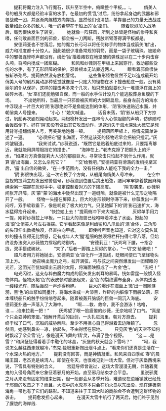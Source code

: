 　　提莉将魔力注入飞行魔石，跃升至半空中，俯瞰整个甲板。。:。
　　俏美人号的船员大都是经验丰富的水手，在最初的慌‘乱’过后，纷纷拿起身边的武器和邪兽战成一团，并逐渐向艉楼方向靠拢。显然他们也清楚，单靠自己的力量无法战胜数量如此众多的敌人，唯一的希望在于船上的‘女’巫们。
　　随着灰烬加入战场后，局势很快发生了转变。
　　她就像一阵狂风，所到之处皆是怪物的惨呼和哀嚎，任何敢直面巨剑的邪兽，都会被一刀两断，残肢断臂落得满甲板都是。
　　安德莉亚也不甘落后，她的魔力长弓可以将任何称手的物体当成箭矢‘射’出，威力和准度都十分惊人。因此她很少准备常规的羽箭，而是一袋子玻璃珠。被她命中的邪兽连惨呼声都没有，纷纷‘抽’搐着瘫软在地坚硬的弹珠足以在二十步内击穿头颅，将颅内搅成一团浆糊。
　　和风和纱薇则在甲板上来回穿行，救助那些受伤的水手，有了无形屏障的保护，邪兽根本无法靠近两人。
　　眼看着邪兽很快被斩杀殆尽，提莉依然没有放松警惕。
　　这些鱼形怪物显然不足以造成最开始俏美人号的剧烈晃动那种感觉就像是一只庞大的怪物在水下撞击船底一般。没有莫丽尔的仆从保护，这样的撞击再多来个几次，船只恐怕就要化为一堆漂浮在海上的破碎木板。‘女’巫们还能勉强自保，而一船的水手估计没几个能逃脱葬身鱼腹的下场。
　　不出她所料，当最后一只邪兽被灰烬的大剑砸扁后，船身左前方的海水中浮现出一片巨大的‘阴’影那绝对不是鱼能达到的体形，‘阴’影快速贴近水面，并朝俏美人号撞来。
　　“小心！”她大喊道。
　　话音未落，‘阴’影从船只下方掠过，帆船再次剧烈晃动起来。两根桅杆发出一连串令人心惊胆颤的声响，仿佛随时会轰然倒下。好在‘阴’影没有做出其它攻击动作，迅速消失于海水深处大概它是想用背脊撞翻俏美人号，再美美地饱餐一顿。
　　提莉落回甲板上，将情况简单讲述了一遍。
　　“必须把它‘逼’出海面，不然这该死的怪物迟早会把船只撞沉。”灰烬皱眉道。
　　“我来试试，”纱薇说道，“既然它是贴着船底过来的，只要距离够近，我就能用屏障阻挡它的撞击。”
　　“海神在上，”老杰克擦了把额头上的汗水，“如果对方真像提莉大人说的那般巨大，寻常攻击只怕起不到什么作用。就算‘逼’出海面，又怎么杀死它？”
　　“‘交’给我吧，”安德莉亚将滑落的发梢挽至耳后，‘露’出自信的微笑，“在十步范围内，没有任何敌人能吃下我的全力一击。”
　　‘阴’影很快出现，这一次它换了个方向，从船尾向俏美人号冲来。
　　在空中监视的提莉立刻发出预警信号，纱薇跑到位置后跳出船弦，腰间牢牢绑着数圈麻绳绳索另一端握在灰烬手中，稳定控制着对方的下降高度。
　　‘阴’影袭来，纱薇瞬间张开屏障，灰‘蒙’‘蒙’的海水中陡然出现了一道缝隙，就像是被什么无形之物隔开了一般。
　　怪物一头撞在屏障上，巨大的身形顿时停滞下来，纱薇发出一声闷哼，双手软软垂下，像是耗费了极大的力气。只见她脚下的‘阴’影迅速扩大，海水猛得抬升起来。
　　“快拉她上去！”提莉俯冲下来大喊道。
　　灰烬单手用力一提，刚将纱薇拉上甲板，一只巨大的海兽已经咆哮着冲出了水面。掀起的海‘浪’让俏美人号左右摇摆。它乍看起来像是利齿鲨和八爪鱼的‘混’合体，三角形的头顶伸出数根触须，径直拍向甲板。
　　即使听声音也知道，它对这次莫名其妙的撞击显得无比愤怒，足有成年人大‘腿’粗细的触须将栏杆扫得七零八落，但始终没办法突入纱薇勉力撑起的防御内。
　　“安德莉亚！”灰烬弯下腰，十指合拢，双手搭成碗状。
　　“来了，”后者一脚踏上灰烬的掌心，“一切‘交’给我吧！”
　　超凡者用力将她抛出，安德莉亚‘女’巫化作一道弧线，眨眼间便已飞至怪物头顶上方。
　　她召唤出魔力之弓，拉开满弦，弓与弦之间突然爆发出一团耀眼的光芒。这团光芒恍如探出云层的太阳，将海面映照成了一片金‘色’。
　　“去吧！”
　　电光闪过，这支存粹由魔力构成的箭矢发出刺耳的暴鸣，恍如雷霆一般惯入怪物体内。怪物灰褐‘色’的表皮顿时膨胀起来，金‘色’的裂纹遍布全身，从体内透出一缕缕光辉，随后轰然一声炸得粉碎。
　　巨大的爆炸在海面上‘激’出一圈圈涟漪，黑‘色’的血浆如同墨汁，将海水染成一片漆黑，炸碎的内脏像下雨般坠落，原本缠绕船只的触手纷纷缩卷起来，随着被轰开脑袋的巨兽一同沉入海底。
　　安德莉亚扑通一声落入了大海中。
　　“啊……救、救命，我不会游泳！咕噜，谁……谁来拉我一把！”
　　灰烬望了眼一脸疲倦的纱薇，无奈地叹了口气。“真是个只会耍帅的笨蛋，”她解开背后的巨剑，一头扎进海里，朝对方游去。
　　提莉终于松了口气，沉船的威胁解除，至少不用担心自己得游着去边陲镇了。
　　忽然间，她感到鼻尖一凉，抬起头，不由得愣在原地。
　　只见灰‘色’的天空不知何时飘起了朵朵雪‘花’，像是漫天飞舞的‘精’灵，布满了整个视野。
　　“这……是雪？”和风怔怔得看着手中融化的冰晶，“灰堡的秋天就会下雪吗？”
　　“呵，我说怎么越往西走就越冷，”杰克.独眼重新掏出烟斗点上，“看来你们还真是生活在一个水深火热的地方。”
　　提莉没有回答，而是神情凝重。和风来自四季如‘春’的晨曦王国，老杰克是峡湾人，即使在冬天，也很难见到一场大雪。但对于灰堡西境来说，下雪具有特别的含义。
　　宫廷导师曾说过，这场大雪漫漫无期，伴随着魔鬼的入侵号角而来它象征着邪月的开始，直至邪月结束才会平息。
　　虽说邪魔之月从来没有固定的结束日期，但一般都会从冬季开始，难道现在边陲镇就已经处于邪兽的攻击之下？而且，大海中的水鬼基本只会在灼火岛以东出没，现在连极南海角一带也有了它们的踪影。不知道来往于王国大陆的商船会不会遭到这群怪物的袭击。
　　提莉愈发担心起来。
　　在漫天大雪中航行了两天后，她们终于见到了朦胧的海岸线.
